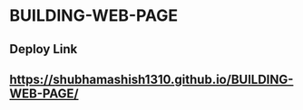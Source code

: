 # BUILDING-WEB-PAGE
## Deploy Link
<a href="https://shubhamashish1310.github.io/BUILDING-WEB-PAGE/"> <h2>https://shubhamashish1310.github.io/BUILDING-WEB-PAGE/ </h2> </a>
